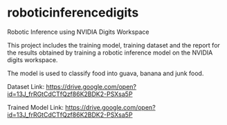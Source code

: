 # roboticinferencedigits
Robotic Inference using NVIDIA Digits Workspace

This project includes the training model, training dataset and the report for the results obtained by training a robotic inference model on the NVIDIA digits workspace. 

The model is used to classify food into guava, banana and junk food.

Dataset Link:
https://drive.google.com/open?id=13J_frRGtCdCTfQzf86K2BDK2-PSXsa5P

Trained Model Link:
https://drive.google.com/open?id=13J_frRGtCdCTfQzf86K2BDK2-PSXsa5P

